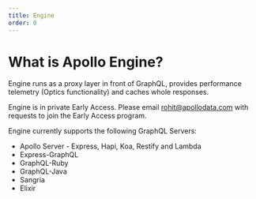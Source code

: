 ```yaml
---
title: Engine
order: 0
---
```


# What is Apollo Engine?

Engine runs as a proxy layer in front of GraphQL, provides performance telemetry (Optics functionality) and caches whole responses.

Engine is in private Early Access. Please email rohit@apollodata.com with requests to join the Early Access program.

Engine currently supports the following GraphQL Servers:

- Apollo Server - Express, Hapi, Koa, Restify and Lambda
- Express-GraphQL
- GraphQL-Ruby
- GraphQL-Java
- Sangria
- Elixir